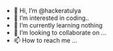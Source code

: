 - 👋 Hi, I’m @hackeratulya
- 👀 I’m interested in coding..
- 🌱 I’m currently learning nothing 
- 💞️ I’m looking to collaborate on ...
- 📫 How to reach me ...

<!---
hackeratulya/hackeratulya is a ✨ special ✨ repository because its `README.md` (this file) appears on your GitHub profile.
You can click the Preview link to take a look at your changes.
--->
